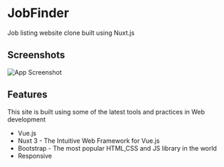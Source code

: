 # JobFinder

Job listing website clone built using Nuxt.js



## Screenshots

![App Screenshot](https://via.placeholder.com/468x300?text=App+Screenshot+Here)


## Features
This site is built using some of the latest tools and practices in Web development

- Vue.js
- Nuxt 3 - The Intuitive Web Framework for Vue.js
- Bootstrap -  The most popular HTML,CSS and JS library in the world
- Responsive 

